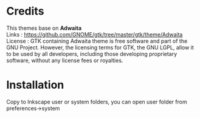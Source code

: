 # Credits
This themes base on <b>Adwaita</b></br>
Links : https://github.com/GNOME/gtk/tree/master/gtk/theme/Adwaita</br>
License : GTK containing Adwaita theme is free software and part of the GNU Project. However, the licensing terms for GTK, the GNU LGPL, allow it to be used by all developers, including those developing proprietary software, without any license fees or royalties.</br>

# Installation
Copy to Inkscape user or system folders, you can open user folder from preferences->system</br>

